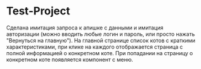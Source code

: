 # Test-Project
Сделана имитация запроса к апишке с данными и имитация авторизации (можно вводить любые логин и пароль, или просто нажать "Вернуться на главную"). На главной странице список котов с краткими характеристиками, при клике на каждого отображается страница с полной информацией о конкретном коте. При попадании на страницу о конкретном коте появляется компонент с меню.